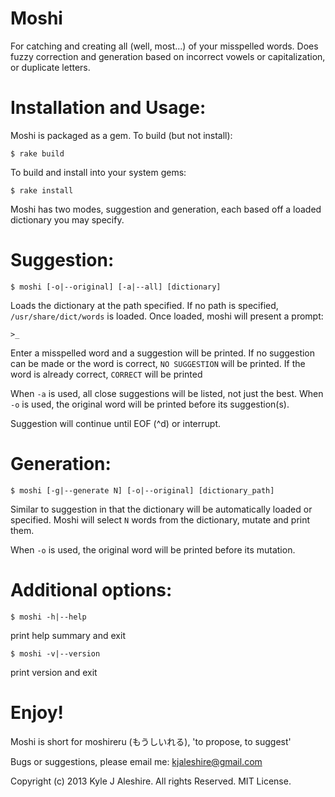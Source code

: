 Moshi
====

For catching and creating all (well, most...) of your misspelled words. Does fuzzy correction and generation based on incorrect vowels or capitalization, or duplicate letters.

Installation and Usage:
===

Moshi is packaged as a gem. To build (but not install):

	$ rake build

To build and install into your system gems:

	$ rake install

Moshi has two modes, suggestion and generation, each based off a loaded dictionary you may specify.

Suggestion:
==

	$ moshi [-o|--original] [-a|--all] [dictionary]
Loads the dictionary at the path specified. If no path is specified, `/usr/share/dict/words` is loaded. Once loaded, moshi will present a prompt:

	>_

Enter a misspelled word and a suggestion will be printed. If no suggestion can be made or the word is correct, `NO SUGGESTION` will be printed. If the word is already correct, `CORRECT` will be printed

When `-a` is used, all close suggestions will be listed, not just the best. When `-o` is used, the original word will be printed before its suggestion(s).

Suggestion will continue until EOF (^d) or interrupt.

Generation:
==

	$ moshi [-g|--generate N] [-o|--original] [dictionary_path]
Similar to suggestion in that the dictionary will be automatically loaded or specified. Moshi will select `N` words from the dictionary, mutate and print them.

When `-o` is used, the original word will be printed before its mutation.

Additional options:
==

	$ moshi -h|--help
print help summary and exit

	$ moshi -v|--version
print version and exit

Enjoy!
===

Moshi is short for moshireru (もうしいれる), 'to propose, to suggest'

Bugs or suggestions, please email me: kjaleshire@gmail.com

Copyright (c) 2013 Kyle J Aleshire. All rights Reserved. MIT License.
